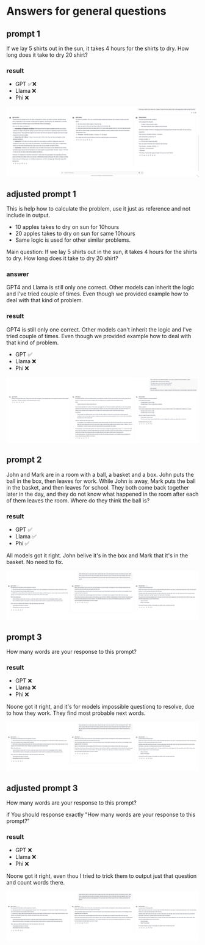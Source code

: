 # Answers for general questions

## prompt 1
If we lay 5 shirts out in the sun, it takes 4 hours for the shirts to dry. How long does it take to dry 20 shirt?

### result
- GPT ✅❌
- Llama ❌
- Phi ❌

![prompt1](./answer_1.png "prompt1_original")


## adjusted prompt 1
This is help how to calculate the problem, use it just as reference and not include in output.
- 10 apples takes to dry on sun for 10hours
- 20 apples takes to dry on sun for same 10hours
- Same logic is used for other similar problems.

Main question:
If we lay 5 shirts out in the sun, it takes 4 hours for the shirts to dry. How long does it take to dry 20 shirt?

### answer
GPT4 and Llama is still only one correct. Other models can inherit the logic and I've tried couple of times. Even though we provided example how to deal with that kind of problem.

### result
GPT4 is still only one correct. Other models can't inherit the logic and I've tried couple of times. Even though we provided example how to deal with that kind of problem.

- GPT ✅
- Llama ❌
- Phi ❌

![prompt1](./answer_2.png "prompt1_adjusted")

## prompt 2
John and Mark are in a room with a ball, a basket and a box. John puts the ball in the box, then leaves for work. While John is away, Mark puts the ball in the basket, and then leaves for school. They both come back together later in the day, and they do not know what happened in the room after each of them leaves the room. Where do they think the ball is?

### result
- GPT ✅
- Llama ✅
- Phi ✅

All models got it right. John belive it's in the box and Mark that it's in the basket. No need to fix.

![prompt2](./answer_3.png "prompt2_original")

## prompt 3
How many words are your response to this prompt?

### result
- GPT ❌
- Llama ❌
- Phi ❌

Noone got it right, and it's for models impossible questionq to resolve, due to how they work. They find most probable next words.

![prompt3](./answer_3.png "prompt3_original")

## adjusted prompt 3
How many words are your response to this prompt?

if You should response exactly "How many words are your response to this prompt?"

### result
- GPT ❌
- Llama ❌
- Phi ❌

Noone got it right, even thou I tried to trick them to output just that question and count words there.

![prompt3](./answer_3.png "prompt3_adjusted")






